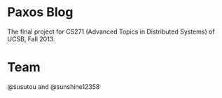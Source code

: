 Paxos Blog
==========

The final project for CS271 (Advanced Topics in Distributed Systems) of UCSB,
Fall 2013.

Team
====
@susutou and @sunshine12358
